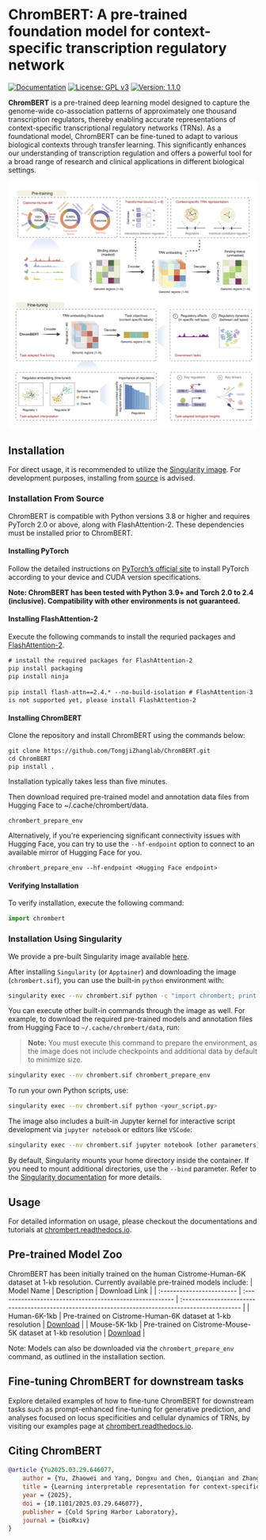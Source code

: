 # ChromBERT: A pre-trained foundation model for context-specific transcription regulatory network 
[![Documentation](https://img.shields.io/badge/docs-available-brightgreen)](https://chrombert.readthedocs.io/en/)
[![License: GPL v3](https://img.shields.io/badge/License-GPLv3-blue.svg)](https://www.gnu.org/licenses/gpl-3.0)
[![Version: 1.1.0](https://img.shields.io/badge/Version-1.1.0-brightgreen.svg)](https://chrombert.readthedocs.io/en/)

**ChromBERT** is a pre-trained deep learning model designed to capture the genome-wide co-association patterns of approximately one thousand transcription regulators, thereby enabling accurate representations of context-specific transcriptional regulatory networks (TRNs). As a foundational model, ChromBERT can be fine-tuned to adapt to various biological contexts through transfer learning. This significantly enhances our understanding of transcription regulation and offers a powerful tool for a broad range of research and clinical applications in different biological settings.

![ChromBERT Framework](docs/_static/ChromBERT_framework.png "Framework")

## Installation
For direct usage, it is recommended to utilize the [Singularity image](#installation-using-singularity). For development purposes, installing from [source](#installation-from-source) is advised.

### Installation From Source

ChromBERT is compatible with Python versions 3.8 or higher and requires PyTorch 2.0 or above, along with FlashAttention-2. These dependencies must be installed prior to ChromBERT.


#### Installing PyTorch 
Follow the detailed instructions on [PyTorch’s official site](https://pytorch.org/get-started/locally/) to install PyTorch according to your device and CUDA version specifications.

**Note: ChromBERT has been tested with Python 3.9+ and Torch 2.0 to 2.4 (inclusive). Compatibility with other environments is not guaranteed.**  

#### Installing FlashAttention-2
Execute the following commands to install the requried packages and [FlashAttention-2](https://github.com/Dao-AILab/flash-attention).
```shell
# install the required packages for FlashAttention-2
pip install packaging
pip install ninja

pip install flash-attn==2.4.* --no-build-isolation # FlashAttention-3 is not supported yet, please install FlashAttention-2
```

#### Installing ChromBERT
Clone the repository and install ChromBERT using the commands below:
```shell
git clone https://github.com/TongjiZhanglab/ChromBERT.git
cd ChromBERT
pip install .
```

Installation typically takes less than five minutes.


Then download required pre-trained model and annotation data files from Hugging Face to ~/.cache/chrombert/data.
```shell
chrombert_prepare_env
```

Alternatively, if you're experiencing significant connectivity issues with Hugging Face, you can try to use the `--hf-endpoint` option to connect to an available mirror of Hugging Face for you.
```shell
chrombert_prepare_env --hf-endpoint <Hugging Face endpoint>
```

#### Verifying Installation

To verify installation, execute the following command:
```python
import chrombert
```

### Installation Using Singularity

We provide a pre-built Singularity image available [here](https://drive.google.com/file/d/1ePmDK6DANSq-zkRgVBTxSBnKBZk-cEzM/view?usp=sharing).

After installing `Singularity` (or `Apptainer`) and downloading the image (`chrombert.sif`), you can use the built-in `python` environment with:

```bash
singularity exec --nv chrombert.sif python -c "import chrombert; print('hello chrombert!')"
```

You can execute other built-in commands through the image as well. For example, to download the required pre-trained models and annotation files from Hugging Face to `~/.cache/chrombert/data`, run:

> **Note:** You must execute this command to prepare the environment, as the image does not include checkpoints and additional data by default to minimize size.

```bash
singularity exec --nv chrombert.sif chrombert_prepare_env
```

To run your own Python scripts, use:

```bash
singularity exec --nv chrombert.sif python <your_script.py>
```

The image also includes a built-in Jupyter kernel for interactive script development via `jupyter notebook` or editors like `VSCode`:

```bash
singularity exec --nv chrombert.sif jupyter notebook [other parameters]
```

By default, Singularity mounts your home directory inside the container. If you need to mount additional directories, use the `--bind` parameter. Refer to the [Singularity documentation](https://docs.sylabs.io/guides/3.0/user-guide/bind_paths_and_mounts.html) for more details.


## Usage

For detailed information on usage, please checkout the documentations and tutorials at [chrombert.readthedocs.io](https://chrombert.readthedocs.io/en/latest/).


## Pre-trained Model Zoo

ChromBERT has been initially trained on the human Cistrome-Human-6K dataset at 1-kb resolution. Currently available pre-trained models include:
| Model Name                | Description                                              | Download Link                                                                                     |
| :------------------------ | :------------------------------------------------------- | :------------------------------------------------------------------------------------------------ |
| Human-6K-1kb | Pre-trained on Cistrome-Human-6K dataset at 1-kb resolution | [Download](https://huggingface.co/datasets/TongjiZhanglab/chrombert) |
| Mouse-5K-1kb | Pre-trained on Cistrome-Mouse-5K dataset at 1-kb resolution | [Download](https://huggingface.co/datasets/TongjiZhanglab/chrombert) |

Note: Models can also be downloaded via the `chrombert_prepare_env` command, as outlined in the installation section.

## Fine-tuning ChromBERT for downstream tasks

Explore detailed examples of how to fine-tune ChromBERT for downstream tasks such as prompt-enhanced fine-tuning for generative prediction, and analyses focused on locus specificities and cellular dynamics of TRNs, by visiting our examples page at [chrombert.readthedocs.io](https://chrombert.readthedocs.io/en/latest/).

## Citing ChromBERT

```bibtex
@article {Yu2025.03.29.646077,
	author = {Yu, Zhaowei and Yang, Dongxu and Chen, Qianqian and Zhang, Yuxuan and Li, Zhanhao and Wang, Yucheng and Wang, Chenfei and Zhang, Yong},
	title = {Learning interpretable representation for context-specific transcription regulatory networks using a foundation model},
	year = {2025},
	doi = {10.1101/2025.03.29.646077},
	publisher = {Cold Spring Harbor Laboratory},
	journal = {bioRxiv}
}
```